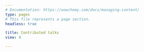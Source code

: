 ```yaml
---
# Documentation: https://wowchemy.com/docs/managing-content/
type: pages
# This file represents a page section.
headless: true

title: Contributed talks
view: 4

---
```

